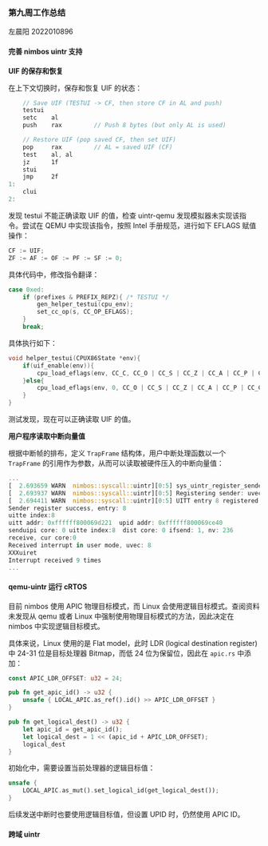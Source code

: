 ### 第九周工作总结

左晨阳 2022010896

#### 完善 nimbos uintr 支持

**UIF 的保存和恢复**

在上下文切换时，保存和恢复 UIF 的状态：

```rust
    // Save UIF (TESTUI -> CF, then store CF in AL and push)
    testui
    setc    al
    push    rax         // Push 8 bytes (but only AL is used)
```

```rust
    // Restore UIF (pop saved CF, then set UIF)
    pop     rax         // AL = saved UIF (CF)
    test    al, al
    jz      1f
    stui
    jmp     2f
1:
    clui
2:
```

发现 testui 不能正确读取 UIF 的值，检查 uintr-qemu 发现模拟器未实现该指令。尝试在 QEMU 中实现该指令，按照 Intel 手册规范，进行如下 EFLAGS 赋值操作：

```c
CF := UIF;
ZF := AF := OF := PF := SF := 0;
```

具体代码中，修改指令翻译：

```c
case 0xed:
    if (prefixes & PREFIX_REPZ){ /* TESTUI */
        gen_helper_testui(cpu_env);
        set_cc_op(s, CC_OP_EFLAGS);
    }
    break;
```

具体执行如下：

```c
void helper_testui(CPUX86State *env){
    if(uif_enable(env)){
        cpu_load_eflags(env, CC_C, CC_O | CC_S | CC_Z | CC_A | CC_P | CC_C);
    }else{
        cpu_load_eflags(env, 0, CC_O | CC_S | CC_Z | CC_A | CC_P | CC_C);
    }
}
```

测试发现，现在可以正确读取 UIF 的值。

**用户程序读取中断向量值**

根据中断帧的排布，定义 `TrapFrame` 结构体，用户中断处理函数以一个 `TrapFrame` 的引用作为参数，从而可以读取被硬件压入的中断向量值：

```rust
...
[  2.693659 WARN  nimbos::syscall::uintr][0:5] sys_uintr_register_sender called
[  2.693937 WARN  nimbos::syscall::uintr][0:5] Registering sender: uvec=0x8, upid=0xffffff800069ce40
[  2.694411 WARN  nimbos::syscall::uintr][0:5] UITT entry 8 registered
Sender register success, entry: 8
uitte index:8
uitt addr: 0xffffff800069d221  upid addr: 0xffffff800069ce40
senduipi core: 0 uitte index:8  dist core: 0 ifsend: 1, nv: 236
receive, cur core:0
Received interrupt in user mode, uvec: 8
XXXuiret 
Interrupt received 9 times
...
```

#### qemu-uintr 运行 cRTOS

目前 nimbos 使用 APIC 物理目标模式，而 Linux 会使用逻辑目标模式。查阅资料未发现从 qemu 或者 Linux 中强制使用物理目标模式的方法，因此决定在 nimbos 中实现逻辑目标模式。

具体来说，Linux 使用的是 Flat model，此时 LDR (logical destination register) 中 24-31 位是目标处理器 Bitmap，而低 24 位为保留位，因此在 `apic.rs` 中添加：
    
```rust
const APIC_LDR_OFFSET: u32 = 24;

pub fn get_apic_id() -> u32 {
    unsafe { LOCAL_APIC.as_ref().id() >> APIC_LDR_OFFSET }
}

pub fn get_logical_dest() -> u32 {
    let apic_id = get_apic_id();
    let logical_dest = 1 << (apic_id + APIC_LDR_OFFSET);
    logical_dest
}
```

初始化中，需要设置当前处理器的逻辑目标值：

```rust
unsafe {
    LOCAL_APIC.as_mut().set_logical_id(get_logical_dest());
}
```

后续发送中断时也要使用逻辑目标值，但设置 UPID 时，仍然使用 APIC ID。

#### 跨域 uintr

